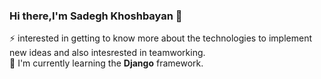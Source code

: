 ### Hi there,I'm Sadegh Khoshbayan 👋
⚡ interested in getting to know more about the technologies to implement new ideas and also intesrested in teamworking.<br>
🌱 I'm currently learning the <b>Django</b> framework.

<!--
**Sadegh-kh/Sadegh-kh** is a ✨ _special_ ✨ repository because its `README.md` (this file) appears on your GitHub profile.

Here are some ideas to get you started:

- 🔭 I’m currently working on ...
- 🌱 I’m currently learning ...
- 👯 I’m looking to collaborate on ...
- 🤔 I’m looking for help with ...
- 💬 Ask me about ...
- 📫 How to reach me: ...
- 😄 Pronouns: ...
- ⚡ Fun fact: ...
-->

